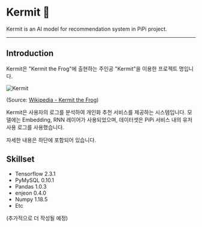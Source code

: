 # Kermit :frog:

Kermit is an AI model for recommendation system in PiPi project.

---

## Introduction

Kermit은 "Kermit the Frog"에 출현하는 주인공 "Kermit"을 이용한 프로젝트 명입니다.

![Kermit](C:/Users/User/Desktop/Project/PiPi-Kermit/img/Kermit.jpg)

(Source: [Wikipedia - Kermit the Frog](https://en.wikipedia.org/wiki/Kermit_the_Frog))

Kermit은 사용자의 로그를 분석하여 개인화 추천 서비스를 제공하는 시스템입니다. 모델에는 Embedding, RNN 레이어가 사용되었으며, 데이터셋은 PiPi 서비스 내의 유저 사용 로그를 사용했습니다.

자세한 내용은 하단에 포함되어 있습니다.

## Skillset

- Tensorflow 2.3.1
- PyMySQL 0.10.1
- Pandas 1.0.3
- enjeon 0.4.0
- Numpy 1.18.5
- Etc

(추가적으로 더 작성될 예정)